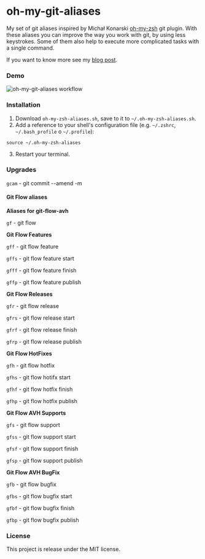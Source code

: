 # oh-my-git-aliases

My set of git aliases inspired by Michał Konarski [oh-my-zsh](https://github.com/robbyrussell/oh-my-zsh) git plugin. With these aliases you can improve the way you work with git, by using less keystrokes. Some of them also help to execute more complicated tasks with a single command.

If you want to know more see my [blog post](http://mjk.space/git-aliases-i-cant-live-without/).

### Demo 
![oh-my-git-aliases workflow](http://mjk.space/images/blog/git-aliases/workflow.gif)


### Installation

1. Download `oh-my-zsh-aliases.sh`, save to it to `~/.oh-my-zsh-aliases.sh`.
2. Add a reference to your shell's configuration file (e.g. `~/.zshrc`, `~/.bash_profile` o `~/.profile`): 

```
source ~/.oh-my-zsh-aliases
```
3. Restart your terminal.

### Upgrades

`gcam` - git commit --amend -m

#### Git Flow aliases

**Aliases for git-flow-avh**

`gf` - git flow

**Git Flow Features**

`gff` - git flow feature

`gffs` - git flow feature start

`gfff` - git flow feature finish

`gffp` - git flow feature publish

**Git Flow Releases**

`gfr` - git flow release

`gfrs` - git flow release start

`gfrf` - git flow release finish

`gfrp` - git flow release publish

**Git Flow HotFixes**

`gfh` - git flow hotfix

`gfhs` - git flow hotifx start

`gfhf` - git flow hotfix finish

`gfhp` - git flow hotfix publish

**Git Flow AVH Supports**

`gfs` - git flow support

`gfss` - git flow support start

`gfsf` - git flow support finish

`gfsp` - git flow support publish

**Git Flow AVH BugFix**

`gfb` - git flow bugfix

`gfbs` - git flow bugfix start

`gfbf` - git flow bugfix finish

`gfbp` - git flow bugfix publish

### License

This project is release under the MIT license.